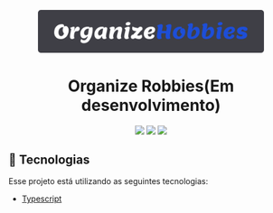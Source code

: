  <p align='center'><img width='400' src="./.github/logo.png"/></p>

 <h1 align="center">Organize Robbies(Em desenvolvimento)</h1>

 <p align='center'>
<img src="https://img.shields.io/github/repo-size/Savio-Anjos/Organize-Robbies?color=3B82F6">
<img src="https://img.shields.io/github/languages/count/Savio-Anjos/Organize-Robbies?color=3B82F6">
<img src="https://img.shields.io/github/last-commit/Savio-Anjos/Organize-Robbies?color=3B82F6">
</p>

## 🚀 Tecnologias
Esse projeto está utilizando as seguintes tecnologias:

- [Typescript](https://www.typescriptlang.org/)



